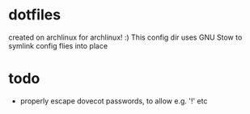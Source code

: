 dotfiles
==========
created on archlinux for archlinux! :)
This config dir uses GNU Stow to symlink config flies into place

todo
=====
- properly escape dovecot passwords, to allow e.g. '!' etc
